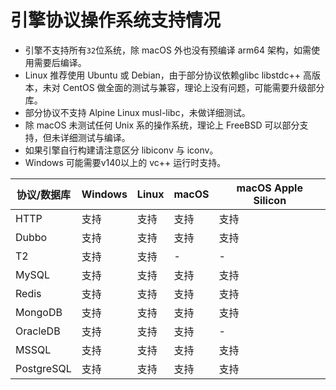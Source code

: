 # 引擎协议操作系统支持情况

* 引擎不支持所有`32`位系统，除 macOS 外也没有预编译 arm64 架构，如需使用需要后编译。
* Linux 推荐使用 Ubuntu 或 Debian，由于部分协议依赖glibc libstdc++ 高版本，未对 CentOS 做全面的测试与兼容，理论上没有问题，可能需要升级部分库。
* 部分协议不支持 Alpine Linux musl-libc，未做详细测试。
* 除 macOS 未测试任何 Unix 系的操作系统，理论上 FreeBSD 可以部分支持，但未详细测试与编译。
* 如果引擎自行构建请注意区分 libiconv 与 iconv。
* Windows 可能需要v140以上的 vc++ 运行时支持。

| 协议/数据库 | Windows | Linux | macOS | macOS Apple Silicon |
| --------  | ------- | ----- | ----- | -------------------- |
| HTTP | 支持 | 支持 | 支持 | 支持 |
| Dubbo | 支持 | 支持 | 支持 | 支持 |
| T2 | 支持 | 支持 | - | - |
| MySQL | 支持 | 支持 | 支持 | 支持 |
| Redis | 支持 | 支持 | 支持 | 支持 |
| MongoDB | 支持 | 支持 | 支持 | 支持 |
| OracleDB | 支持 | 支持 | 支持 | - |
| MSSQL | 支持 | 支持 | 支持 | 支持 |
| PostgreSQL | 支持 | 支持 | 支持 | 支持 |

